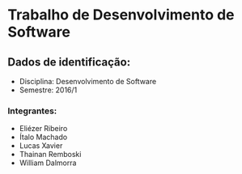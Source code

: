 # Trabalho de Desenvolvimento de Software

## Dados de identificação:
 * Disciplina: Desenvolvimento de Software
 * Semestre: 2016/1

### Integrantes:
 * Eliézer Ribeiro
 * Ítalo Machado
 * Lucas Xavier
 * Thainan Remboski
 * William Dalmorra

